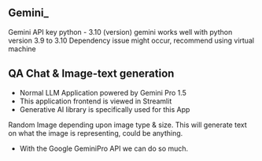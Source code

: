 ## Gemini_

Gemini API key
python - 3.10 (version) gemini works well with python version 3.9 to 3.10
Dependency issue might occur, recommend using virtual machine

## QA Chat & Image-text generation

* Normal LLM Application powered by Gemini Pro 1.5
* This application  frontend is viewed in Streamlit
* Generative AI library is specifically used for this App

Random Image depending upon image type & size. This will generate text on what the image is representing, could be anything.
* With the Google GeminiPro API we can do so much.



